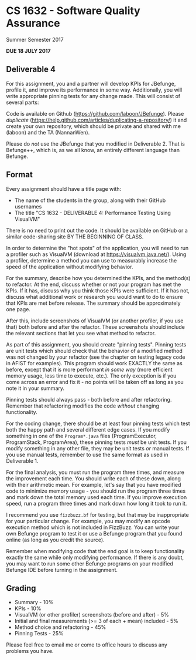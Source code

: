 # CS 1632 - Software Quality Assurance
Summer Semester 2017

__DUE 18 JULY 2017__

## Deliverable 4

For this assignment, you and a partner will develop KPIs for JBefunge, profile it, and improve its performance in some way.  Additionally, you will write appropriate pinning tests for any change made.  This will consist of several parts:

Code is available on Github (https://github.com/laboon/JBefunge).  Please _duplicate_ (https://help.github.com/articles/duplicating-a-repository/) it and create your own repository, which should be private and shared with me (laboon) and the TA (NannanWen).  

Please do _not_ use the JBefunge that you modified in Deliverable 2.  That is Befunge++, which is, as we all know, an entirely different language than Befunge.

## Format
Every assignment should have a title page with:
* The name of the students in the group, along with their GitHub usernames
* The title "CS 1632 - DELIVERABLE 4: Performance Testing Using VisualVM"

There is no need to print out the code.  It should be available on GitHub or a similar code-sharing site BY THE BEGINNING OF CLASS.

In order to determine the "hot spots" of the application, you will need to run a profiler such as VisualVM (download at https://visualvm.java.net/).  Using a profiler, determine a method you can use to measurably increase the speed of the application without modifying behavior.  

For the summary, describe how you determined the KPIs, and the method(s) to refactor.  At the end, discuss whether or not your program has met the KPIs.  If it has, discuss why you think those KPIs were sufficient.  If it has not, discuss what additional work or research you would want to do to ensure that KPIs are met before release.  The summary should be approximately one page. 

After this, include screenshots of VisualVM (or another profiler, if you use that) both before and after the refactor.  These screenshots should include the relevant sections that let you see what method to refactor.

As part of this assignment, you should create "pinning tests".  Pinning tests are unit tests which should check that the behavior of a modified method was not changed by your refactor (see the chapter on testing legacy code in AFIST for examples).  This program should work EXACTLY the same as before, except that it is more performant _in some way_ (more efficient memory usage, less time to execute, etc.).  The only exception is if you come across an error and fix it - no points will be taken off as long as you note it in your summary.

Pinning tests should always pass - both before and after refactoring.  Remember that refactoring modifies the code _without_ changing functionality.

For the coding change, there should be at least four pinning tests which test both the happy path and several different edge cases.  If you modify something in one of the `Program*.java` files (ProgramExecutor, ProgramStack, ProgramArea), these pinning tests _must_ be unit tests.  If you modify something in any other file, they may be unit tests _or_ manual tests.  If you use manual tests, remember to use the same format as used in Deliverable 1.

For the final analysis, you must run the program three times, and measure the improvement each time.  You should write each of these down, along with their arithmetic mean.  For example, let's say that you have modified code to minimize memory usage - you should run the program three times and mark down the total memory used each time.  If you improve execution speed, run a program three times and mark down how long it took to run it.  

I recommend you use `fizzbuzz.bf` for testing, but that may be inappropriate for your particular change.  For example, you may modify an opcode execution method which is not included in FizzBuzz.  You can write your own Befunge program to test it or use a Befunge program that you found online (as long as you credit the source).

Remember when modifying code that the end goal is to keep functionality exactly the same while only modifying performance.  If there is any doubt, you may want to run some other Befunge programs on your modified Befunge IDE before turning in the assignment.

## Grading
* Summary - 10%
* KPIs - 10%
* VisualVM (or other profiler) screenshots (before and after) - 5%
* Initial and final measurements (>= 3 of each + mean) included - 5%
* Method choice and refactoring - 45%
* Pinning Tests - 25%

Please feel free to email me or come to office hours to discuss any problems you have. 
 
